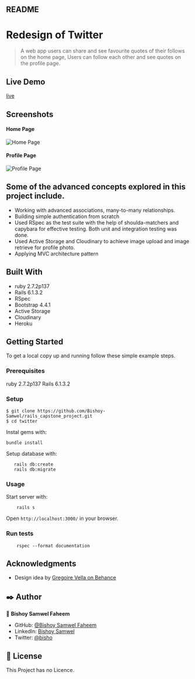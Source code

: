 ## README

# Redesign of Twitter

> A web app users can share and see favourite quotes of their follows on the home page, Users can follow each other and see quotes on the profile page.  

## Live Demo 
[live](https://git.heroku.com/bishoy-share-a-quote-project.git)


## Screenshots

#### Home Page 
![Home Page](https://res.cloudinary.com/bishorails/image/upload/v1624030167/Screenshot_from_2021-06-18_17-28-43_aoyphk.png)

#### Profile Page
![Profile Page](https://res.cloudinary.com/bishorails/image/upload/v1624029514/Screenshot_from_2021-06-18_17-17-48_hovtbs.png)

## Some of the advanced concepts explored in this project include.

- Working with advanced associations, many-to-many relationships.
- Building simple authentication from scratch
- Used RSpec as the test suite with the help of shoulda-matchers and capybara for effective testing. Both unit and integration testing was done.
- Used Active Storage and Cloudinary to achieve image upload and image retrieve for profile photo.
- Applying MVC architecture pattern

## Built With

- ruby 2.7.2p137
- Rails 6.1.3.2
- RSpec
- Bootstrap 4.4.1
- Active Storage
- Cloudinary
- Heroku


## Getting Started

To get a local copy up and running follow these simple example steps.

### Prerequisites

ruby 2.7.2p137
Rails 6.1.3.2

### Setup

```
$ git clone https://github.com/Bishoy-Samwel/rails_capstone_project.git
$ cd twitter

```
Instal gems with:
```
bundle install
```
Setup database with:

```
   rails db:create
   rails db:migrate
```

### Usage

Start server with:

```
    rails s
```

Open `http://localhost:3000/` in your browser.

### Run tests

```
    rspec --format documentation
```

## Acknowledgments
- Design idea by [Gregoire Vella on Behance](https://www.behance.net/gregoirevella)

## ✒️ Author <a name = "author"></a>

👤 **Bishoy Samwel Faheem**

- GitHub: [@Bishoy Samwel Faheem](https://github.com/Bishoy-Samwel)
- LinkedIn: [Bishoy Samwel](https://www.linkedin.com/in/bishoy-samwuel-ss/)
- Twitter: [@bisho](https://twitter.com/BishoFaheem15)

## 📝 License

This Project has no Licence.
